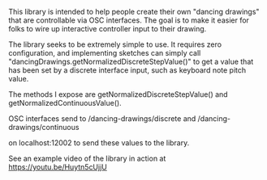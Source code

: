 This library is intended to help people create their own "dancing
drawings" that are controllable via OSC interfaces. The goal is to make
it easier for folks to wire up interactive controller input to their
drawing.

The library seeks to be extremely simple to use. It requires zero
configuration, and implementing sketches can simply call
"dancingDrawings.getNormalizedDiscreteStepValue()" to get a value that
has been set by a discrete interface input, such as keyboard note pitch
value.

The methods I expose are getNormalizedDiscreteStepValue() and
getNormalizedContinuousValue().

OSC interfaces send to /dancing-drawings/discrete
and /dancing-drawings/continuous

on localhost:12002 to send these values to the library.

See an example video of the library in action at https://youtu.be/Huytn5cUjjU

